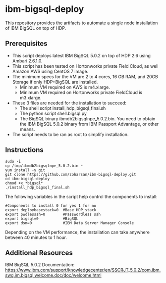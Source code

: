 # ibm-bigsql-deploy

This repository provides the artifacts to automate a single node installation of IBM BigSQL on top of HDP.

## Prerequisites

- This script deploys latest IBM BigSQL 5.0.2 on top of HDP 2.6 using Ambari 2.6.1.0.
- This script has been tested on Hortonworks private Field Cloud, as well Amazon AWS using CentOS 7 image.
- The minimum specs for the VM are 2 to 4 cores, 16 GB RAM, and 20GB Storage if only HDP+BigSQL are installed.
  - Minimum VM required on AWS is m4.xlarge.
  - Minimum VM required on Hortonworks private FieldCloud is m3.xlarge.
- These 3 files are needed for the installation to succeed:
  - The shell script install_hdp_bigsql_final.sh
  - The python script shell.bigsql.py
  - The BigSQL binary ibmdb2bigsqlnpe_5.0.2.bin. You need to obtain the IBM BigSQL 5.0.2 binary from IBM Passport Advantage, or other means.
- The script needs to be ran as root to simplify installation.

## Instructions
```
sudo -i
cp /tmp/ibmdb2bigsqlnpe_5.0.2.bin ~
yum install -y git
git clone https://github.com/zoharsan/ibm-bigsql-deploy.git
cd ibm-bigsql-deploy
chmod +x *bigsql*
./install_hdp_bigsql_final.sh
```
The following variables in the script help control the components to install:
```
#Components to install 0 for yes 1 for no
export deploybasestack=0  #Base HDP stack
export pwdlesssh=0        #Passwordless ssh
export bigsql=0           #BigSQL
export dsm=0              #IBM Data Server Manager Console
```
Depending on the VM performance, the installation can take anywhere between 40 minutes to 1 hour.

## Additional Resources
IBM BigSQL 5.0.2 Documentation:
https://www.ibm.com/support/knowledgecenter/en/SSCRJT_5.0.2/com.ibm.swg.im.bigsql.welcome.doc/doc/welcome.html


